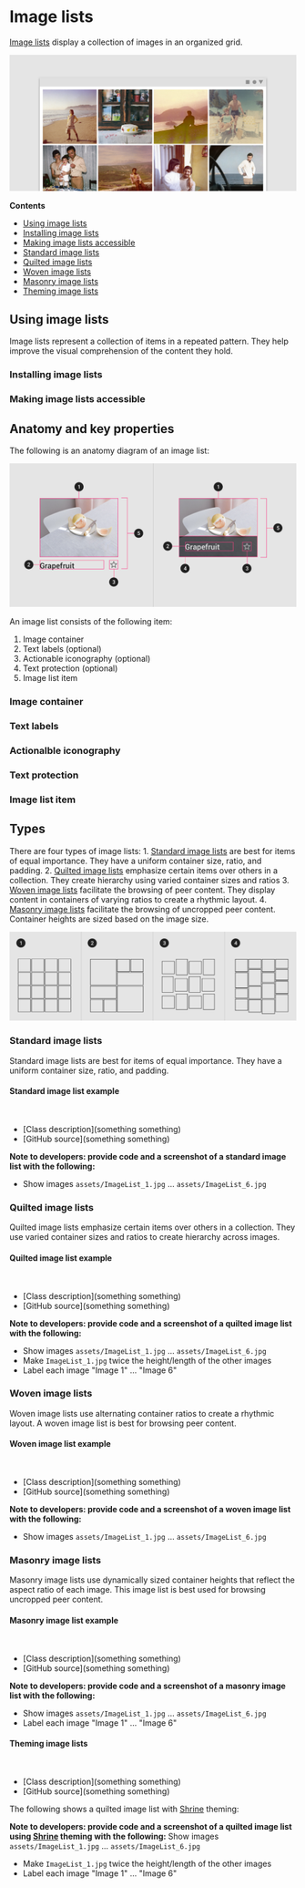 <!--docs:
title: "Image lists"
layout: detail
section: components
excerpt: "Image lists display a collection of images in an organized grid."
iconId:
path: /catalog/imagelists/
-->

# Image lists

[Image lists](https://material.io/components/image-lists) display a collection of images in an organized grid.

![Image list example of a standard image list](assets/ImageList_hero.png)

**Contents**

* [Using image lists](#using-image-lists)
* [Installing image lists](#installing-image-lists)
* [Making image lists accessible](#making-image-lists-accessible)
* [Standard image lists](#standard-image-lists)
* [Quilted image lists](#quilted-image-lists)
* [Woven image lists](#woven-image-lists)
* [Masonry image lists](#masonry-image-lists)
* [Theming image lists](#theming-image-lists)

## Using image lists

Image lists represent a collection of items in a repeated pattern. They help improve the visual comprehension of the content they hold.

### Installing image lists

### Making image lists accessible

## Anatomy and key properties

The following is an anatomy diagram of an image list:

![Image list anatomy diagram](assets/ImageList_anatomy.png)

An image list consists of the following item:

1. Image container
2. Text labels (optional)
3. Actionable iconography (optional)
4. Text protection (optional)
5. Image list item

### Image container

### Text labels

### Actionalble iconography

### Text protection

### Image list item

## Types

There are four types of image lists: 1\. [Standard image lists](#standard-image-lists) are best for items of equal importance. They have a uniform container size, ratio, and padding. 2\. [Quilted image lists](#quilted-image-lists) emphasize certain items over others in a collection. They create hierarchy using varied container sizes and ratios 3\. [Woven image lists](#woven-image-lists) facilitate the browsing of peer content. They display content in containers of varying ratios to create a rhythmic layout. 4\. [Masonry image lists](#masonry-image-lists) facilitate the browsing of uncropped peer content. Container heights are sized based on the image size.

![Composite topography of image list types](assets/ImageList_composite.png)

### Standard image lists

Standard image lists are best for items of equal importance. They have a uniform container size, ratio, and padding.



#### Standard image list example

` `
* [Class description](something something)
* [GitHub source](something something)


**Note to developers: provide code and a screenshot of a standard image list with the following:**
* Show images `assets/ImageList_1.jpg` ... `assets/ImageList_6.jpg`

### Quilted image lists

Quilted image lists emphasize certain items over others in a collection. They use varied container sizes and ratios to create hierarchy across images.

#### Quilted image list example

` `
* [Class description](something something)
* [GitHub source](something something)


**Note to developers: provide code and a screenshot of a quilted image list with the following:**
* Show images `assets/ImageList_1.jpg` ... `assets/ImageList_6.jpg`
* Make `ImageList_1.jpg` twice the height/length of the other images
* Label each image "Image 1" ... "Image 6"

### Woven image lists

Woven image lists use alternating container ratios to create a rhythmic layout. A woven image list is best for browsing peer content.

#### Woven image list example

` `
* [Class description](something something)
* [GitHub source](something something)

**Note to developers: provide code and a screenshot of a woven image list with the following:**
* Show images `assets/ImageList_1.jpg` ... `assets/ImageList_6.jpg`

### Masonry image lists

Masonry image lists use dynamically sized container heights that reflect the aspect ratio of each image. This image list is best used for browsing uncropped peer content.

#### Masonry image list example

` `
* [Class description](something something)
* [GitHub source](something something)


**Note to developers: provide code and a screenshot of a masonry image list with the following:**
* Show images `assets/ImageList_1.jpg` ... `assets/ImageList_6.jpg`
* Label each image "Image 1" ... "Image 6"

#### Theming image lists

` `
* [Class description](something something)
* [GitHub source](something something)

The following shows a quilted image list with [Shrine](https://material.io/design/material-studies/shrine.html) theming:

**Note to developers: provide code and a screenshot of a quilted image list using [Shrine](https://material.io/design/material-studies/shrine.html) theming with the following:**
 Show images `assets/ImageList_1.jpg` ... `assets/ImageList_6.jpg`
* Make `ImageList_1.jpg` twice the height/length of the other images
* Label each image "Image 1" ... "Image 6"

